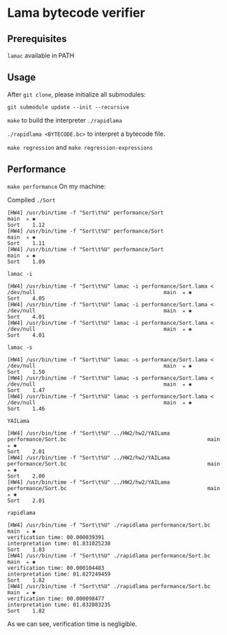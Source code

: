 # Lama bytecode verifier

## Prerequisites

`lamac` available in PATH

## Usage

After `git clone`, please initialize all submodules:
```
git submodule update --init --recursive
```

`make` to build the interpreter `./rapidlama`

`./rapidlama <BYTECODE.bc>` to interpret a bytecode file.

`make regression` and `make regression-expressions`

## Performance

`make performance` On my machine:

Compiled `./Sort`
```
[HW4] /usr/bin/time -f "Sort\t%U" performance/Sort                                                                   main  ✭ ✱
Sort    1.12
[HW4] /usr/bin/time -f "Sort\t%U" performance/Sort                                                                   main  ✭ ✱
Sort    1.11
[HW4] /usr/bin/time -f "Sort\t%U" performance/Sort                                                                   main  ✭ ✱
Sort    1.09
```

`lamac -i`
```
[HW4] /usr/bin/time -f "Sort\t%U" lamac -i performance/Sort.lama < /dev/null                                         main  ✭ ✱
Sort    4.05
[HW4] /usr/bin/time -f "Sort\t%U" lamac -i performance/Sort.lama < /dev/null                                         main  ✭ ✱
Sort    4.01
[HW4] /usr/bin/time -f "Sort\t%U" lamac -i performance/Sort.lama < /dev/null                                         main  ✭ ✱
Sort    4.01
```

`lamac -s`
```
[HW4] /usr/bin/time -f "Sort\t%U" lamac -s performance/Sort.lama < /dev/null                                         main  ✭ ✱
Sort    1.50
[HW4] /usr/bin/time -f "Sort\t%U" lamac -s performance/Sort.lama < /dev/null                                         main  ✭ ✱
Sort    1.47
[HW4] /usr/bin/time -f "Sort\t%U" lamac -s performance/Sort.lama < /dev/null                                         main  ✭ ✱
Sort    1.46
```

`YAILama`
```
[HW4] /usr/bin/time -f "Sort\t%U" ../HW2/hw2/YAILama performance/Sort.bc                                             main  ✭ ✱
Sort    2.01
[HW4] /usr/bin/time -f "Sort\t%U" ../HW2/hw2/YAILama performance/Sort.bc                                             main  ✭ ✱
Sort    2.00
[HW4] /usr/bin/time -f "Sort\t%U" ../HW2/hw2/YAILama performance/Sort.bc                                             main  ✭ ✱
Sort    2.01
```

`rapidlama`
```
[HW4] /usr/bin/time -f "Sort\t%U" ./rapidlama performance/Sort.bc                                                    main  ✭ ✱
verification time: 00.000039391
interpretation time: 01.831025238
Sort    1.83
[HW4] /usr/bin/time -f "Sort\t%U" ./rapidlama performance/Sort.bc                                                    main  ✭ ✱
verification time: 00.000104483
interpretation time: 01.827249459
Sort    1.82
[HW4] /usr/bin/time -f "Sort\t%U" ./rapidlama performance/Sort.bc                                                    main  ✭ ✱
verification time: 00.000098477
interpretation time: 01.832083235
Sort    1.82
```


As we can see, verification time is negligible.
